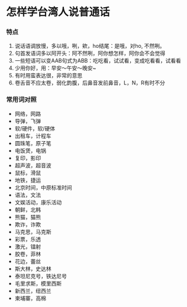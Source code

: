 # 怎样学台湾人说普通话

### 特点

1. 说话语调放慢，多以哦，咧，欸，ho结尾：是哦，对ho, 不然咧。
2. 句首发语词多以阿开头：阿不然咧，阿你想怎样，阿你会不会觉得
3. 一些短语可以变AAB句式为ABB：吃吃看，试试看，变成吃看看，试看看
4. 少用你好，用：早安～午安～晚安~
5. 有时用蛮表达很，非常的意思
6. 卷舌音不应太卷，弱化韵腹，后鼻音发前鼻音，L，N，R有时不分 

### 常用词对照

- 网络，网路
- 导弹，飞弹
- 软/硬件，软/硬体
- 出租车，计程车
- 圆珠笔，原子笔
- 电饭煲，电锅
- 复印，影印
- 超声波，超音波
- 鼠标，滑鼠
- 地铁，捷运
- 北京时间，中原标准时间
- 语法，文法
- 文娱活动，康乐活动
- 朝鲜，北韩
- 熊猫，猫熊
- 欺诈，诈欺
- 马克思，马克斯
- 彩票，乐透
- 激光，镭射
- 胶卷，菲林
- 花边，蕾丝
- 斯大林，史达林
- 泰坦尼克号，铁达尼号
- 毛里求斯，模里西斯
- 新西兰，纽西兰
- 柬埔寨，高棉